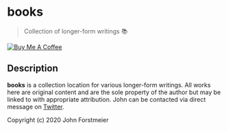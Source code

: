 # books

> Collection of longer-form writings :books:

<a href="https://www.buymeacoffee.com/forstmeier" target="_blank"><img src="https://www.buymeacoffee.com/assets/img/custom_images/orange_img.png" alt="Buy Me A Coffee" style="height: auto !important;width: auto !important;" ></a>

## Description

**books** is a collection location for various longer-form writings. All works here are original content and are the sole property of the author but may be linked to with appropriate attribution. John can be contacted via direct message on [Twitter](https://twitter.com/forstmeier).

Copyright (c) 2020 John Forstmeier  

